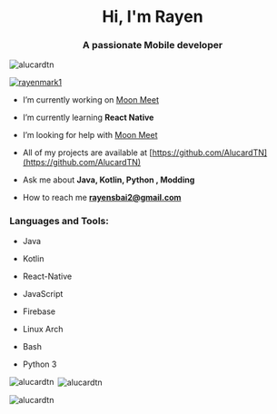 <h1 align="center">Hi, I'm Rayen</h1>
<h3 align="center">A passionate Mobile developer</h3>

<p align="left"> <img src="https://komarev.com/ghpvc/?username=alucardtn&label=Profile%20views&color=0e75b6&style=flat" alt="alucardtn" /> </p>

<p align="left"> <a href="https://twitter.com/rayenmark1" target="blank"><img src="https://img.shields.io/twitter/follow/rayenmark1?logo=twitter&style=for-the-badge" alt="rayenmark1" /></a> </p>

-  I’m currently working on [Moon Meet](https://github.com/AlucardTn/MoonMeet)

-  I’m currently learning **React Native**

-  I’m looking for help with [Moon Meet](https://github.com/AlucardTn/MoonMeet)

-  All of my projects are available at [https://github.com/AlucardTN](https://github.com/AlucardTN)

-  Ask me about **Java, Kotlin, Python , Modding**

-  How to reach me **rayensbai2@gmail.com**

<h3 align="left">Languages and Tools:</h3>
<p align="left"> 

- Java

- Kotlin
 
- React-Native

- JavaScript

- Firebase
 
- Linux Arch

- Bash

- Python 3
</p>

<p><img align="left" src="https://github-readme-stats.vercel.app/api/top-langs?username=alucardtn&show_icons=true&locale=en&layout=compact" alt="alucardtn" /></p>

<p>&nbsp;<img align="center" src="https://github-readme-stats.vercel.app/api?username=alucardtn&show_icons=true&locale=en" alt="alucardtn" /></p>

<p><img align="center" src="https://github-readme-streak-stats.herokuapp.com/?user=alucardtn&" alt="alucardtn" /></p>
